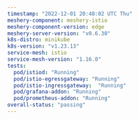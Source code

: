 ```yaml
---
timestamp: "2022-12-01 20:48:02 UTC Thu"
meshery-component: meshery-istio
meshery-component-version: edge
meshery-server-version: "v0.6.30"
k8s-distro: minikube
k8s-version: "v1.23.13"
service-mesh: istio
service-mesh-version: "1.16.0"
tests:
  pod/istiod: "Running"
  pod/istio-egressgateway: "Running"
  pod/istio-ingressgateway:  "Running"
  pod/grafana-addon: "Running"
  pod/prometheus-addon: "Running"
overall-status: "passing"
---
```

